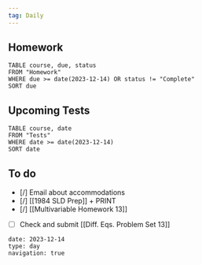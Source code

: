 ```yaml
---
tag: Daily
---
```

## Homework
```dataview
TABLE course, due, status
FROM "Homework" 
WHERE due >= date(2023-12-14) OR status != "Complete"
SORT due
```
## Upcoming Tests
```dataview
TABLE course, date
FROM "Tests" 
WHERE date >= date(2023-12-14)
SORT date
```
## To do
- [/] Email about accommodations
- [/] [[1984 SLD Prep]] + PRINT
- [/] [[Multivariable Homework 13]]
- [ ] Check and submit [[Diff. Eqs. Problem Set 13]]

```gEvent
date: 2023-12-14
type: day
navigation: true
```